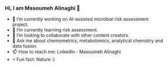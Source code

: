 ### Hi, I am Masoumeh Alinaghi 👋

- 🔭 I’m currently working on AI-assisted microbial risk assessment project.
- 🌱 I’m currently learning risk assessment. 
- 👯 I’m looking to collaborate with other content creators. 
- 💬 Ask me about chemometrics, metabolomics, analytical chemistry and data fusion.
- 📫 How to reach me: LinkedIn - Masoumeh Alinaghi
- ⚡ Fun fact: Nature :)

